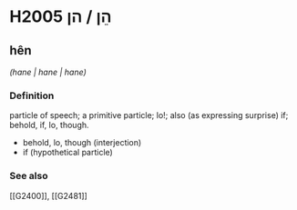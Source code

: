 # H2005 הֵן / הן

## hên

_(hane | hane | hane)_

### Definition

particle of speech; a primitive particle; lo!; also (as expressing surprise) if; behold, if, lo, though.

- behold, lo, though (interjection)
- if (hypothetical particle)
### See also

[[G2400]], [[G2481]]

